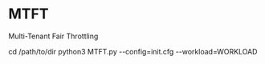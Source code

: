 # MTFT
Multi-Tenant Fair Throttling

cd /path/to/dir
python3 MTFT.py --config=init.cfg --workload=WORKLOAD
